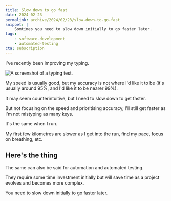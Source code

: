 ```yaml
---
title: Slow down to go fast
date: 2024-02-23
permalink: archive/2024/02/23/slow-down-to-go-fast
snippet: |
    Somtimes you need to slow down initially to go faster later.
tags:
    - software-development
    - automated-testing
cta: subscription
---
```


I've recently been improving my typing.

![A screenshot of a typing test.]({{site.assets.url}}/assets/images/daily-emails/typing.png)

My speed is usually good, but my accuracy is not where I'd like it to be (it's usually around 95%, and I'd like it to be nearer 99%).

It may seem counterintuitive, but I need to slow down to get faster.

But not focusing on the speed and prioritising accuracy, I'll still get faster as I'm not mistyping as many keys.

It's the same when I run.

My first few kilometres are slower as I get into the run, find my pace, focus on breathing, etc.

## Here's the thing

The same can also be said for automation and automated testing.

They require some time investment initially but will save time as a project evolves and becomes more complex.

You need to slow down initially to go faster later.
